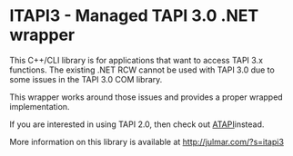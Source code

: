 # ITAPI3 - Managed TAPI 3.0 .NET wrapper

This C++/CLI library is for applications that want to access TAPI 3.x functions.  The existing .NET RCW cannot be used with TAPI 3.0 due to some issues in the TAPI 3.0 COM library.  

This wrapper works around those issues and provides a proper wrapped implementation.

If you are interested in using TAPI 2.0, then check out [ATAPI](https://github.com/markjulmar/atapi/)instead.

More information on this library is available at <http://julmar.com/?s=itapi3>